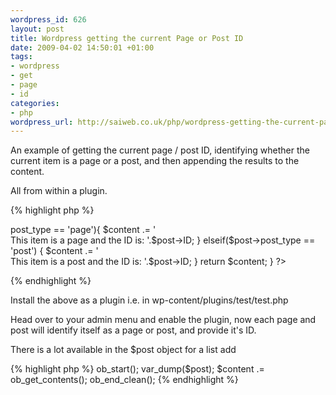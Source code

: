 ```yaml
--- 
wordpress_id: 626
layout: post
title: Wordpress getting the current Page or Post ID
date: 2009-04-02 14:50:01 +01:00
tags: 
- wordpress
- get
- page
- id
categories: 
- php
wordpress_url: http://saiweb.co.uk/php/wordpress-getting-the-current-page-or-post-id
---
```

An example of getting the current page / post ID, identifying whether the current item is a page or a post, and then appending the results to the content.

All from within a plugin.


{% highlight php %}
<?PHP
/*
Plugin Name: Get Page / Post ID using a plugin by D.Busby Saiweb.co.uk
Plugin URI: http://saiweb.co.uk
Description: Identifies the current page/post and appends text to the content
Version: 0.1
Author: David Busby
Author URI: http://saiweb.co.uk
*/

//WP hooks start
add_filter('the_content', 'post_page');
//WP hooks end

function post_page($content){
    global $post; //wordpress post global object
    if($post->post_type == 'page'){
        $content .= '<br /> This item is a page and the ID is: '.$post->ID;
    } elseif($post->post_type == 'post') {
        $content .= '<br /> This item is a post and the ID is: '.$post->ID;
    }
    return $content;
}
?>
{% endhighlight %}

Install the above as a plugin i.e. in wp-content/plugins/test/test.php

Head over to your admin menu and enable the plugin, now each page and post will identify itself as a page or post, and provide it's ID.

There is a lot available in the $post object for a list add

{% highlight php %}
ob_start();
var_dump($post);
$content .= ob_get_contents();
ob_end_clean();
{% endhighlight %}

